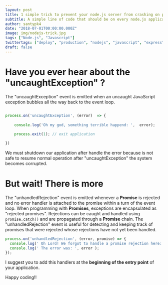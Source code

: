 ```yaml
---
layout: post
title: 1 simple trick to prevent your node.js server from crashing on production
subtitle: A simple line of code that should be on every node.js application
author: santypk4
date: "2018-07-01T00:00:00.000Z"
image: img/nodejs-trick.jpg
tags: ["Node.js", "Javascript"]
twittertags: ["deploy", "production", "nodejs", "javascript", "express"]
draft: false
---
```



# Have you ever hear about the "uncaughtException" ?
<!-- end -->

The "uncaughtException" event is emitted when an uncaught JavaScript exception bubbles all the way back to the event loop.

```javascript
 
process.on('uncaughtException', (error)  => {
   
    console.log('Oh my god, something terrible happend: ',  error);

    process.exit(1); // exit application 

})
```

We must shutdown our application after handle the error because is not safe to resume normal operation after "uncaughtException" the system becomes corrupted.

# But wait! There is more

The "unhandledRejection" event is emitted whenever a **Promise** is rejected and no error handler is attached to the promise within a turn of the event loop. When programming with **Promises**, exceptions are encapsulated as "rejected promises". Rejections can be caught and handled using `promise.catch()` and are propagated through a **Promise** chain. The "unhandledRejection" event is useful for detecting and keeping track of promises that were rejected whose rejections have not yet been handled.


``` javascript
process.on('unhandledRejection', (error, promise) => {
  console.log(' Oh Lord! We forgot to handle a promise rejection here: ', promise);
  console.log(' The error was: ', error );
});
```

I suggest you to add this handlers at the **beginning of the entry point** of your application.


Happy coding!! 

